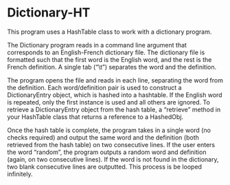 Dictionary-HT
=============

This program uses a HashTable class to work with a dictionary program. 

The Dictionary program reads in a command line argument that corresponds to an English-French dictionary file. 
The dictionary file is formatted such that the first word is the English word, and the rest is the French definition. 
A single tab (“\t”) separates the word and the definition.

The program opens the file and reads in each line, separating the word from the definition. 
Each word/definition pair is used to construct a DictionaryEntry object, which is  hashed into a hashtable.
If the English word is repeated, only the first instance is used and all others are ignored. 
To retrieve a DictionaryEntry object from the hash table, a “retrieve” method in your HashTable class that returns a reference to a HashedObj. 

Once the hash table is complete, the program takes in a single word (no checks required) and output the same word and the definition (both retrieved from the hash table) on two consecutive lines. 
If the user enters the word “random”, the program outputs a random word and definition (again, on two consecutive lines). 
If the word is not found in the dictionary, two blank consecutive lines are outputted. This process is be looped infinitely.
